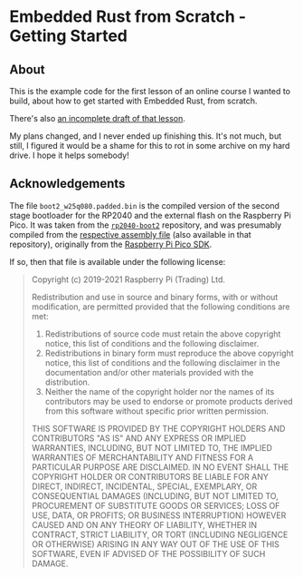 # Embedded Rust from Scratch - Getting Started

## About

This is the example code for the first lesson of an online course I wanted to
build, about how to get started with Embedded Rust, from scratch.

There's also
[an incomplete draft of that lesson](https://archive.hannobraun.com/embedded-rust/from-scratch/).

My plans changed, and I never ended up finishing this. It's not much, but still,
I figured it would be a shame for this to rot in some archive on my hard drive.
I hope it helps somebody!

## Acknowledgements

The file `boot2_w25q080.padded.bin` is the compiled version of the second stage
bootloader for the RP2040 and the external flash on the Raspberry Pi Pico. It
was taken from the [`rp2040-boot2`](https://github.com/rp-rs/rp2040-boot2)
repository, and was presumably compiled from the
[respective assembly file](https://github.com/rp-rs/rp2040-boot2/blob/f5b178043e224fc7cfe3d7f386483ee7078f4172/src/boot2_w25q080.S)
(also available in that repository), originally from the
[Raspberry Pi Pico SDK](https://github.com/raspberrypi/pico-sdk).

If so, then that file is available under the following license:

> Copyright (c) 2019-2021 Raspberry Pi (Trading) Ltd.
>
> Redistribution and use in source and binary forms, with or without
> modification, are permitted provided that the following conditions are met:
>
> 1. Redistributions of source code must retain the above copyright notice, this
   > list of conditions and the following disclaimer.
> 2. Redistributions in binary form must reproduce the above copyright notice,
   > this list of conditions and the following disclaimer in the documentation
   > and/or other materials provided with the distribution.
> 3. Neither the name of the copyright holder nor the names of its contributors
   > may be used to endorse or promote products derived from this software
   > without specific prior written permission.
>
> THIS SOFTWARE IS PROVIDED BY THE COPYRIGHT HOLDERS AND CONTRIBUTORS "AS IS"
> AND ANY EXPRESS OR IMPLIED WARRANTIES, INCLUDING, BUT NOT LIMITED TO, THE
> IMPLIED WARRANTIES OF MERCHANTABILITY AND FITNESS FOR A PARTICULAR PURPOSE ARE
> DISCLAIMED. IN NO EVENT SHALL THE COPYRIGHT HOLDER OR CONTRIBUTORS BE LIABLE
> FOR ANY DIRECT, INDIRECT, INCIDENTAL, SPECIAL, EXEMPLARY, OR CONSEQUENTIAL
> DAMAGES (INCLUDING, BUT NOT LIMITED TO, PROCUREMENT OF SUBSTITUTE GOODS OR
> SERVICES; LOSS OF USE, DATA, OR PROFITS; OR BUSINESS INTERRUPTION) HOWEVER
> CAUSED AND ON ANY THEORY OF LIABILITY, WHETHER IN CONTRACT, STRICT LIABILITY,
> OR TORT (INCLUDING NEGLIGENCE OR OTHERWISE) ARISING IN ANY WAY OUT OF THE USE
> OF THIS SOFTWARE, EVEN IF ADVISED OF THE POSSIBILITY OF SUCH DAMAGE.
